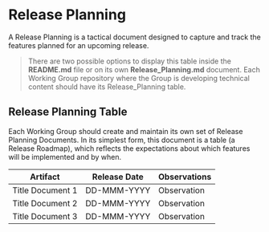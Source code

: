 # Release Planning

A Release Planning is a tactical document designed to capture and track the features planned for an upcoming release.

> There are two possible options to display this table inside the __README.md__ file or on its own __Release_Planning.md__ document. Each Working Group repository where the Group is developing technical content should have its Release_Planning table.

## Release Planning Table

Each Working Group should create and maintain its own set of Release Planning Documents. In its simplest form, this document is a table (a Release Roadmap), which reflects the expectations about which features will be implemented and by when. 

Artifact                             | Release Date     |    Observations
-------------------------------------|------------------|----------------------------------------------
Title Document 1                     | DD-MMM-YYYY      | Observation 
Title Document 2                     | DD-MMM-YYYY      | Observation
Title Document 3                     | DD-MMM-YYYY      | Observation

